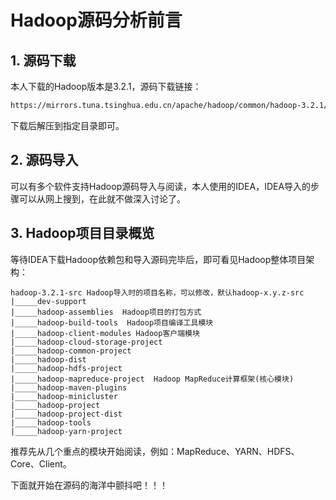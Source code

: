 # Hadoop源码分析前言

## 1. 源码下载

本人下载的Hadoop版本是3.2.1，源码下载链接：

```sh
https://mirrors.tuna.tsinghua.edu.cn/apache/hadoop/common/hadoop-3.2.1/hadoop-3.2.1-src.tar.gz
```

下载后解压到指定目录即可。

## 2. 源码导入

可以有多个软件支持Hadoop源码导入与阅读，本人使用的IDEA，IDEA导入的步骤可以从网上搜到，在此就不做深入讨论了。

## 3. Hadoop项目目录概览

等待IDEA下载Hadoop依赖包和导入源码完毕后，即可看见Hadoop整体项目架构：

```
hadoop-3.2.1-src Hadoop导入时的项目名称，可以修改，默认hadoop-x.y.z-src
|_____dev-support
|_____hadoop-assemblies  Hadoop项目的打包方式
|_____hadoop-build-tools  Hadoop项目编译工具模块
|_____hadoop-client-modules Hadoop客户端模块
|_____hadoop-cloud-storage-project
|_____hadoop-common-project
|_____hadoop-dist
|_____hadoop-hdfs-project
|_____hadoop-mapreduce-project  Hadoop MapReduce计算框架(核心模块)	  
|_____hadoop-maven-plugins
|_____hadoop-minicluster
|_____hadoop-project
|_____hadoop-project-dist
|_____hadoop-tools
|_____hadoop-yarn-project
```

推荐先从几个重点的模块开始阅读，例如：MapReduce、YARN、HDFS、Core、Client。

下面就开始在源码的海洋中颤抖吧！！！